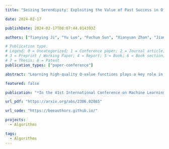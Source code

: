 ```yaml
---
title: "Seizing Serendipity: Exploiting the Value of Past Success in Off-Policy Actor-Critic"

date: 2024-02-17

publishDate: 2024-02-17T08:07:44.014393Z

authors: ["Tianying Ji", "Yu Luo", "Fuchun Sun", "Xianyuan Zhan", "Jianwei Zhang", "Huazhe Xu"]

# Publication type.
# Legend: 0 = Uncategorized; 1 = Conference paper; 2 = Journal article;
# 3 = Preprint / Working Paper; 4 = Report; 5 = Book; 6 = Book section;
# 7 = Thesis; 8 = Patent
publication_types: ["paper-conference"]

abstract: "Learning high-quality Q-value functions plays a key role in the success of many modern off-policy deep reinforcement learning (RL) algorithms. Previous works focus on addressing the value overestimation issue, an outcome of adopting function approximators and off-policy learning. Deviating from the common viewpoint, we observe that Q-values are indeed underestimated in the latter stage of the RL training process, primarily related to the use of inferior actions from the current policy in Bellman updates as compared to the more optimal action samples in the replay buffer. We hypothesize that this long-neglected phenomenon potentially hinders policy learning and reduces sample efficiency. Our insight to address this issue is to incorporate sufficient exploitation of past successes while maintaining exploration optimism. We propose the Blended Exploitation and Exploration (BEE) operator, a simple yet effective approach that updates Q-value using both historical best-performing actions and the current policy. The instantiations of our method in both model-free and model-based settings outperform state-of-the-art methods in various continuous control tasks and achieve strong performance in failure-prone scenarios and real-world robot tasks."

featured: false

publication: "*In the 41st International Conference on Machine Learning (ICML 2024)*"

url_pdf: "https://arxiv.org/abs/2306.02865"

url_code: "https://beeauthors.github.io/"

projects: 
  - Algorithms  

tags:
  - Algorithms
---
```


